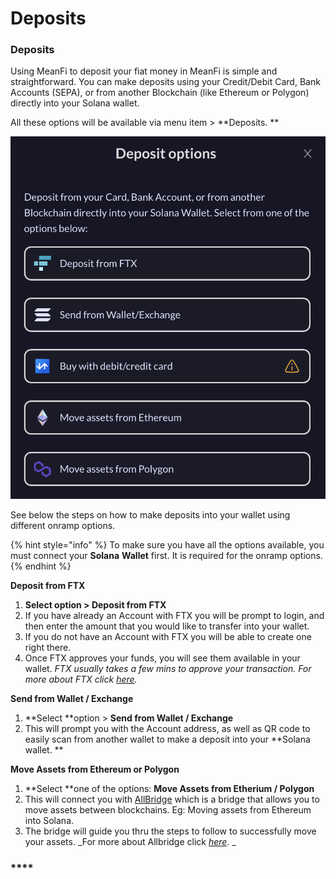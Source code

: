# Deposits

### Deposits

Using MeanFi to deposit your fiat money in MeanFi is simple and straightforward. You can make deposits using your Credit/Debit Card, Bank Accounts (SEPA), or from another Blockchain (like Ethereum or Polygon) directly into your Solana wallet.

All these options will be available via menu item > \*\*Deposits. \*\*

![](../.gitbook/assets/deposits.png)

See below the steps on how to make deposits into your wallet using different onramp options.

{% hint style="info" %}
To make sure you have all the options available, you must connect your **Solana** **Wallet** first. It is required for the onramp options.
{% endhint %}

**Deposit from FTX**

1. **Select option > Deposit from FTX**
2. If you have already an Account with FTX you will be prompt to login, and then enter the amount that you would like to transfer into your wallet.
3. If you do not have an Account with FTX you will be able to create one right there.
4. Once FTX approves your funds, you will see them available in your wallet. _FTX usually takes a few mins to approve your transaction. For more about FTX click _[_here_](https://ftx.com/en)_._

**Send from Wallet / Exchange**

1. \*\*Select \*\*option > **Send from Wallet / Exchange**
2. This will prompt you with the Account address, as well as QR code to easily scan from another wallet to make a deposit into your \*\*Solana wallet. \*\*

**Move Assets from Ethereum or Polygon**

1. \*\*Select \*\*one of the options: **Move Assets from Etherium / Polygon**
2. This will connect you with [AllBridge](https://app.allbridge.io) which is a bridge that allows you to move assets between blockchains. Eg: Moving assets from Ethereum into Solana.
3. The bridge will guide you thru the steps to follow to successfully move your assets. \_For more about Allbridge click [_here_](https://allbridge.io). \_

### \*\*\*\*
